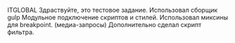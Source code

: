 ITGLOBAL
Здраствуйте, это тестовое задание.
Использовал сборщик gulp
Модульное подключение скриптов и стилей.
Использовал миксины для breakpoint. (медиа-запросы)
Дополнительно сделал скрипт фильтра.
